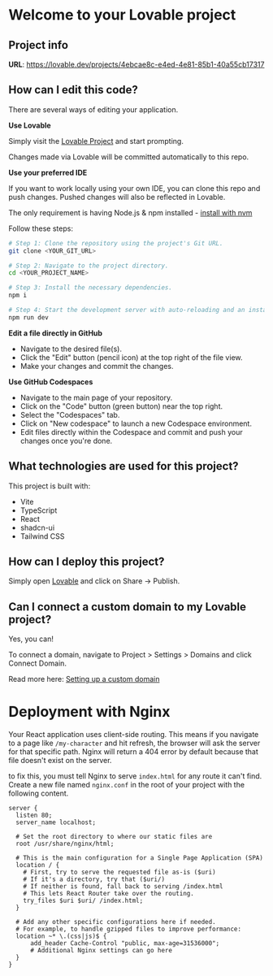 # Welcome to your Lovable project

## Project info

**URL**: https://lovable.dev/projects/4ebcae8c-e4ed-4e81-85b1-40a55cb17317

## How can I edit this code?

There are several ways of editing your application.

**Use Lovable**

Simply visit the [Lovable Project](https://lovable.dev/projects/4ebcae8c-e4ed-4e81-85b1-40a55cb17317) and start prompting.

Changes made via Lovable will be committed automatically to this repo.

**Use your preferred IDE**

If you want to work locally using your own IDE, you can clone this repo and push changes. Pushed changes will also be reflected in Lovable.

The only requirement is having Node.js & npm installed - [install with nvm](https://github.com/nvm-sh/nvm#installing-and-updating)

Follow these steps:

```sh
# Step 1: Clone the repository using the project's Git URL.
git clone <YOUR_GIT_URL>

# Step 2: Navigate to the project directory.
cd <YOUR_PROJECT_NAME>

# Step 3: Install the necessary dependencies.
npm i

# Step 4: Start the development server with auto-reloading and an instant preview.
npm run dev
```

**Edit a file directly in GitHub**

- Navigate to the desired file(s).
- Click the "Edit" button (pencil icon) at the top right of the file view.
- Make your changes and commit the changes.

**Use GitHub Codespaces**

- Navigate to the main page of your repository.
- Click on the "Code" button (green button) near the top right.
- Select the "Codespaces" tab.
- Click on "New codespace" to launch a new Codespace environment.
- Edit files directly within the Codespace and commit and push your changes once you're done.

## What technologies are used for this project?

This project is built with:

- Vite
- TypeScript
- React
- shadcn-ui
- Tailwind CSS

## How can I deploy this project?

Simply open [Lovable](https://lovable.dev/projects/4ebcae8c-e4ed-4e81-85b1-40a55cb17317) and click on Share -> Publish.

## Can I connect a custom domain to my Lovable project?

Yes, you can!

To connect a domain, navigate to Project > Settings > Domains and click Connect Domain.

Read more here: [Setting up a custom domain](https://docs.lovable.dev/tips-tricks/custom-domain#step-by-step-guide)

# Deployment with Nginx

Your React application uses client-side routing. This means if you navigate to a page like `/my-character` and hit refresh, the browser will ask the server for that specific path. Nginx will return a 404 error by default because that file doesn't exist on the server.

to fix this, you must tell Nginx to serve `index.html` for any route it can't find. Create a new file named `nginx.conf` in the root of your project with the following content.

```nginx
server {
  listen 80;
  server_name localhost;

  # Set the root directory to where our static files are
  root /usr/share/nginx/html;

  # This is the main configuration for a Single Page Application (SPA)
  location / {
    # First, try to serve the requested file as-is ($uri)
    # If it's a directory, try that ($uri/)
    # If neither is found, fall back to serving /index.html
    # This lets React Router take over the routing.
    try_files $uri $uri/ /index.html;
  } 

  # Add any other specific configurations here if needed.
  # For example, to handle gzipped files to improve performance:
  location ~* \.(css|js)$ {
      add_header Cache-Control "public, max-age=31536000";
      # Additional Nginx settings can go here
  }
}